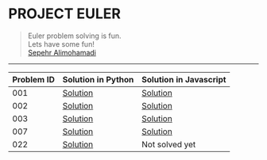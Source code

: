 # PROJECT EULER

> Euler problem solving is fun.\
> Lets have some fun!\
[Sepehr Alimohamadi](https://weblink.co.com)

-----------

| Problem ID | Solution in Python | Solution in Javascript |
| ---------- | ------------------ | ---------------------- |
| 001 | [Solution](https://github.com/Sepehrworklife/projecteulor/blob/sepehr/001/001.py) | [Solution](https://github.com/Sepehrworklife/projecteulor/blob/sepehr/001/001.js) |
| 002 | [Solution](https://github.com/Sepehrworklife/projecteulor/blob/sepehr/002/002.py) | [Solution](https://github.com/Sepehrworklife/projecteulor/blob/sepehr/002/002.js) |
| 003 | [Solution](https://github.com/Sepehrworklife/projecteulor/blob/sepehr/003/003.py) | [Solution](https://github.com/Sepehrworklife/projecteulor/blob/sepehr/003/003.js) |
| 007 | [Solution](https://github.com/Sepehrworklife/projecteulor/blob/sepehr/007/007.py) | [Solution](https://github.com/Sepehrworklife/projecteulor/blob/sepehr/007/007.js) |
| 022 | [Solution](https://github.com/Sepehrworklife/projecteulor/blob/sepehr/022/022.py) | Not solved yet |
